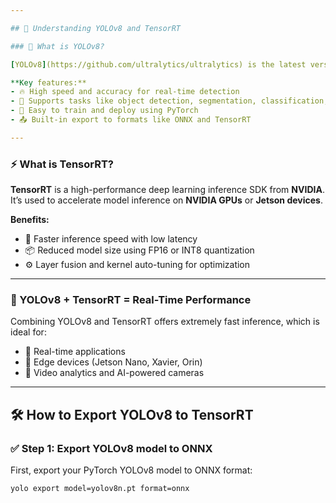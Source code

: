 ```yaml
---

## 🧠 Understanding YOLOv8 and TensorRT

### 🧩 What is YOLOv8?

[YOLOv8](https://github.com/ultralytics/ultralytics) is the latest version in the YOLO (You Only Look Once) family of object detection models, developed by **Ultralytics**.

**Key features:**
- 🔥 High speed and accuracy for real-time detection
- 🧱 Supports tasks like object detection, segmentation, classification, and pose estimation
- 🧪 Easy to train and deploy using PyTorch
- 📤 Built-in export to formats like ONNX and TensorRT

---
```


### ⚡ What is TensorRT?

**TensorRT** is a high-performance deep learning inference SDK from **NVIDIA**. It’s used to accelerate model inference on **NVIDIA GPUs** or **Jetson devices**.

**Benefits:**
- 🚀 Faster inference speed with low latency
- 📦 Reduced model size using FP16 or INT8 quantization
- ⚙️ Layer fusion and kernel auto-tuning for optimization

---

### 🚀 YOLOv8 + TensorRT = Real-Time Performance

Combining YOLOv8 and TensorRT offers extremely fast inference, which is ideal for:
- 🎯 Real-time applications
- 🧠 Edge devices (Jetson Nano, Xavier, Orin)
- 🎥 Video analytics and AI-powered cameras

---

## 🛠️ How to Export YOLOv8 to TensorRT

### ✅ Step 1: Export YOLOv8 model to ONNX
First, export your PyTorch YOLOv8 model to ONNX format:

```bash
yolo export model=yolov8n.pt format=onnx
